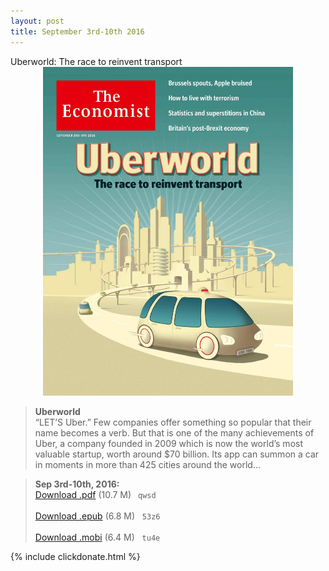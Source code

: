 ```yaml
---
layout: post
title: September 3rd-10th 2016
---
```

<!--
<div class="message">
Sorry! The service is temporarily unavailable.
</div>-->

<div class="message">
		Uberworld: The race to reinvent transport
</div>


<div style="position: relative; max-width: 400px; 
    margin: 0 auto;">
<img src="/public/img/the-economist/img_2016.09.03.jpg" />
</div>

<!--more-->
> **Uberworld** <br/>
“LET’S Uber.” Few companies offer something so popular that their name becomes a verb. But that is one of the many achievements of Uber, a company founded in 2009 which is now the world’s most valuable startup, worth around $70 billion. Its app can summon a car in moments in more than 425 cities around the world...

> **Sep 3rd-10th, 2016:**<br/>
[Download .pdf](https://pan.baidu.com/s/1pLIpdph) (10.7 M)&ensp;
`qwsd` <br/><br/>
[Download .epub](https://pan.baidu.com/s/1nvvscq9) (6.8 M) &nbsp;
`53z6` <br/><br/>
[Download .mobi](https://pan.baidu.com/s/1cBn6Jc) (6.4 M) &nbsp;
`tu4e`

{% include clickdonate.html %}



